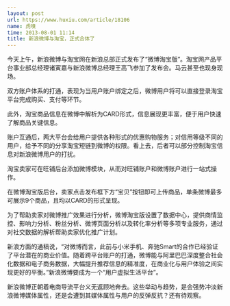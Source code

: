 ```yaml
---
layout: post
url: https://www.huxiu.com/article/18106
name: 虎嗅
time: 2013-08-01 11:14
title: 新浪微博与淘宝，正式合体了
---
```

今天上午，新浪微博与淘宝网在新浪总部正式发布了“微博淘宝版”。淘宝网产品平台事业部总经理诸寅嘉与新浪微博总经理王高飞参加了发布会。马云甚至也现身现场。

双方账户体系的打通，表现为当用户账户绑定之后，微博用户将可以直接登录淘宝平台完成购买、支付等环节。

此外，淘宝商品信息在微博中解析为CARD形式，信息展现更丰富，便于用户快速了解商品关键信息。

账户互通后，两大平台会给用户提供各种形式的优惠购物服务；对信用等级不同的用户，给予不同的分享淘宝短链到微博的权限。看上去，后者可以部分控制淘宝信息对新浪微博用户的打扰。

淘宝卖家可在旺铺后台添加微博模块，从而对旺铺账户和微博账户进行一站式操作。

在微博淘宝版后台，卖家点击发布框下方“宝贝”按钮即可上传商品，单条微博最多可展示9个商品，且均以CARD的形式呈现。

为了帮助卖家对微博推广效果进行分析，微博淘宝版设置了数据中心，提供商情监控、影响力分析、粉丝分析、微博页面分析以及转化率分析等多项专业服务，通过对社交数据的解析帮助卖家优化推广计划。

新浪方面的通稿说，“对微博而言，此前与小米手机、奔驰Smart的合作已经验证了平台潜在的商业价值。随着跨平台账户的打通，微博能与阿里巴巴深度整合社会化数据和电子商务数据，大幅提升推荐信息的精准度，在商业化与用户体验之间实现更好的平衡。”新浪微博要成为一个“用户虚拟生活平台”。

新浪微博正朝着电商导流平台义无返顾地奔去。这些举动与趋势，是会强势冲淡新浪微博媒体属性，还是会遭到其媒体属性与用户的反弹反抗？还有待观察。

